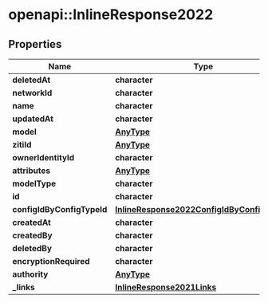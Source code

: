 # openapi::InlineResponse2022

## Properties
Name | Type | Description | Notes
------------ | ------------- | ------------- | -------------
**deletedAt** | **character** |  | 
**networkId** | **character** |  | 
**name** | **character** |  | 
**updatedAt** | **character** |  | 
**model** | [**AnyType**](.md) |  | 
**zitiId** | [**AnyType**](.md) |  | 
**ownerIdentityId** | **character** |  | 
**attributes** | [**AnyType**](.md) |  | 
**modelType** | **character** |  | 
**id** | **character** |  | 
**configIdByConfigTypeId** | [**InlineResponse2022ConfigIdByConfigTypeId**](inline_response_202_2_configIdByConfigTypeId.md) |  | 
**createdAt** | **character** |  | 
**createdBy** | **character** |  | 
**deletedBy** | **character** |  | 
**encryptionRequired** | **character** |  | 
**authority** | [**AnyType**](.md) |  | 
**_links** | [**InlineResponse2021Links**](inline_response_202_1__links.md) |  | 


